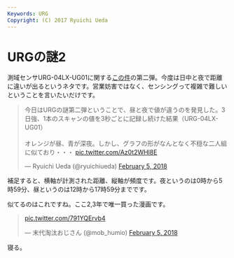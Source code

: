 ```yaml
---
Keywords: URG
Copyright: (C) 2017 Ryuichi Ueda
---
```


# URGの謎2

測域センサURG-04LX-UG01に関する[この件](/?post=20180119_urg)の第二弾。今度は日中と夜で距離に違いが出るというネタです。営業妨害ではなく、センシングって複雑で難しいということを言いたいだけです。

<blockquote class="twitter-tweet" data-partner="tweetdeck"><p lang="ja" dir="ltr">今日はURGの謎第二弾ということで、昼と夜で値が違うのを発見した。3日強、1本のスキャンの値を3秒ごとに記録し続けた結果（URG-04LX-UG01）<br><br>オレンジが昼、青が深夜。しかし、グラフの形がなんとなく不穏な二人組に似ており・・・ <a href="https://t.co/Az0t2WHl8E">pic.twitter.com/Az0t2WHl8E</a></p>&mdash; Ryuichi Ueda (@ryuichiueda) <a href="https://twitter.com/ryuichiueda/status/960485724922331136?ref_src=twsrc%5Etfw">February 5, 2018</a></blockquote>
<script async src="https://platform.twitter.com/widgets.js" charset="utf-8"></script>

補足すると、横軸が計測された距離、縦軸が頻度です。夜というのは0時から5時59分、昼というのは12時から17時59分までです。



似てるのはこれですね。ここ2,3年で唯一買った漫画です。

<blockquote class="twitter-tweet" data-partner="tweetdeck"><p lang="und" dir="ltr"><a href="https://t.co/791YQErvb4">pic.twitter.com/791YQErvb4</a></p>&mdash; 末代淘汰おじさん (@mob_humio) <a href="https://twitter.com/mob_humio/status/960487358897385472?ref_src=twsrc%5Etfw">February 5, 2018</a></blockquote>
<script async src="https://platform.twitter.com/widgets.js" charset="utf-8"></script>


寝る。
